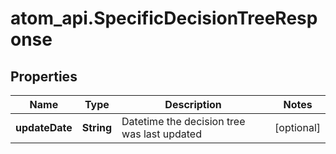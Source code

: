 # atom_api.SpecificDecisionTreeResponse

## Properties
Name | Type | Description | Notes
------------ | ------------- | ------------- | -------------
**updateDate** | **String** | Datetime the decision tree was last updated | [optional] 



